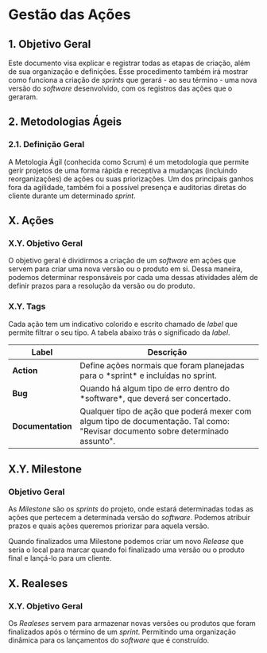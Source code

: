 # Gestão das Ações

## 1. Objetivo Geral

Este documento visa explicar e registrar todas as etapas de criação, além de sua organização e definições. Esse procedimento também irá mostrar como funciona a criação de *sprints* que gerará - ao seu término - uma nova versão do *software* desenvolvido, com os registros das ações que o geraram. 

## 2. Metodologias Ágeis

### 2.1. Definição Geral

A Metologia Ágil (conhecida como Scrum) é um metodologia que permite gerir projetos de uma forma rápida e receptiva a mudanças (incluindo reorganizações) de ações ou suas priorizações. Um dos principais ganhos fora da agilidade, também foi a possível presença e auditorias diretas do cliente durante um determinado *sprint*.

## X. Ações

### X.Y. Objetivo Geral

O objetivo geral é dividirmos a criação de um *software* em ações que servem para criar uma nova versão ou o produto em si. Dessa maneira, podemos determinar responsáveis por cada uma dessas atividades além de definir prazos para a resolução da versão ou do produto.

### X.Y. Tags

Cada ação tem um indicativo colorido e escrito chamado de *label* que permite filtrar o seu tipo. A tabela abaixo trás o significado da *label*.

<table>
  <thead>
    <tr>
      <th>Label</th>
      <th>Descrição</th>
    </tr>
  </thead>
  <tbody>
    <tr>
      <td><strong>Action</strong></td>
      <td>
        Define ações normais que foram planejadas para o *sprint* e incluídas no sprint.
      </td>
    </tr>
    <tr>
      <td><strong>Bug</strong></td>
      <td>
        Quando há algum tipo de erro dentro do *software*, que deverá ser concertado.
      </td>
    </tr>
    <tr>
      <td><strong>Documentation</strong></td>
      <td>
        Qualquer tipo de ação que poderá mexer com algum tipo de documentação. Tal como: "Revisar documento sobre determinado assunto".
      </td>
    </tr>
  </tbody>
</table> 

## X.Y. Milestone

### Objetivo Geral

As *Milestone* são os *sprints* do projeto, onde estará determinadas todas as ações que pertecem a determinada versão do *software*. Podemos atribuir prazos e quais ações queremos priorizar para aquela versão.

Quando finalizados uma Milestone podemos criar um novo *Release* que seria o local para marcar quando foi finalizado uma versão ou o produto final e lançá-lo para um cliente.

## X. Realeses

### X.Y. Objetivo Geral

Os *Realeses* servem para armazenar novas versões ou produtos que foram finalizados após o término de um *sprint*. Permitindo uma organização dinâmica para os lançamentos do *software* que é construído. 